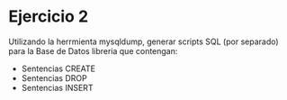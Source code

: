 # Ejercicio 2

Utilizando la herrmienta mysqldump, generar scripts SQL (por separado) para la Base de Datos libreria que contengan:
- Sentencias CREATE
- Sentencias DROP
- Sentencias INSERT
